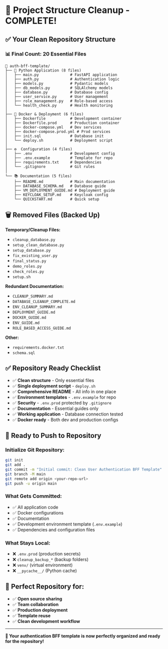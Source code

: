 # 🎉 Project Structure Cleanup - COMPLETE!

## ✅ **Your Clean Repository Structure**

### **📊 Final Count: 20 Essential Files**

```
📁 auth-bff-template/
├── 🐍 Python Application (8 files)
│   ├── main.py              # FastAPI application
│   ├── auth.py              # Authentication logic  
│   ├── models.py            # Pydantic models
│   ├── db_models.py         # SQLAlchemy models
│   ├── database.py          # Database config
│   ├── user_service.py      # User management
│   ├── role_management.py   # Role-based access
│   └── health_check.py      # Health monitoring
│
├── 🐳 Docker & Deployment (6 files)
│   ├── Dockerfile           # Development container
│   ├── Dockerfile.prod      # Production container
│   ├── docker-compose.yml   # Dev services
│   ├── docker-compose.prod.yml # Prod services
│   ├── init.sql             # Database init
│   └── deploy.sh            # Deployment script
│
├── ⚙️  Configuration (4 files)
│   ├── .env                 # Development config
│   ├── .env.example         # Template for repo
│   ├── requirements.txt     # Dependencies
│   └── .gitignore           # Git rules
│
└── 📚 Documentation (5 files)
    ├── README.md            # Main documentation
    ├── DATABASE_SCHEMA.md   # Database guide
    ├── VM_DEPLOYMENT_GUIDE.md # Deployment guide
    ├── KEYCLOAK_SETUP.md    # Keycloak config
    └── QUICKSTART.md        # Quick setup
```

## 🗑️ **Removed Files (Backed Up)**

**Temporary/Cleanup Files:**
- `cleanup_database.py`
- `setup_clean_database.py` 
- `setup_database.py`
- `fix_existing_user.py`
- `final_status.py`
- `demo_roles.py`
- `check_roles.py`
- `setup.sh`

**Redundant Documentation:**
- `CLEANUP_SUMMARY.md`
- `DATABASE_CLEANUP_COMPLETE.md`
- `ENV_CLEANUP_SUMMARY.md`
- `DEPLOYMENT_GUIDE.md`
- `DOCKER_GUIDE.md`
- `ENV_GUIDE.md`
- `ROLE_BASED_ACCESS_GUIDE.md`

**Other:**
- `requirements.docker.txt`
- `schema.sql`

## ✅ **Repository Ready Checklist**

- ✅ **Clean structure** - Only essential files
- ✅ **Single deployment script** - `deploy.sh`
- ✅ **Comprehensive README** - All info in one place
- ✅ **Environment templates** - `.env.example` for repo
- ✅ **Security** - `.env.prod` protected by `.gitignore`
- ✅ **Documentation** - Essential guides only
- ✅ **Working application** - Database connection tested
- ✅ **Docker ready** - Both dev and production configs

## 🚀 **Ready to Push to Repository**

### **Initialize Git Repository:**
```bash
git init
git add .
git commit -m "Initial commit: Clean User Authentication BFF Template"
git branch -M main
git remote add origin <your-repo-url>
git push -u origin main
```

### **What Gets Committed:**
- ✅ All application code
- ✅ Docker configurations  
- ✅ Documentation
- ✅ Development environment template (`.env.example`)
- ✅ Dependencies and configuration files

### **What Stays Local:**
- ❌ `.env.prod` (production secrets)
- ❌ `cleanup_backup_*` (backup folders)
- ❌ `venv/` (virtual environment)
- ❌ `__pycache__/` (Python cache)

## 🎯 **Perfect Repository for:**

- ✅ **Open source sharing**
- ✅ **Team collaboration** 
- ✅ **Production deployment**
- ✅ **Template reuse**
- ✅ **Clean development workflow**

---

**🎊 Your authentication BFF template is now perfectly organized and ready for the repository!**

